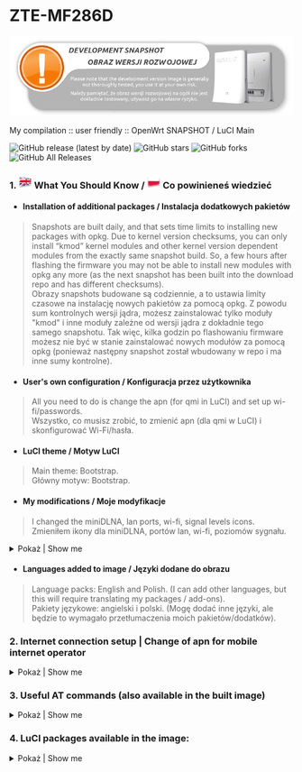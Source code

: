 # ZTE-MF286D

<p align="center">
<img src="https://github.com/4IceG/Personal_data/blob/master/developmaster.png?raw=true" />
</p>

My compilation :: user friendly :: OpenWrt SNAPSHOT / LuCI Main

![GitHub release (latest by date)](https://img.shields.io/github/v/release/4IceG/ZTE-MF286D?style=flat-square)
![GitHub stars](https://img.shields.io/github/stars/4IceG/ZTE-MF286D?style=flat-square)
![GitHub forks](https://img.shields.io/github/forks/4IceG/ZTE-MF286D?style=flat-square)
![GitHub All Releases](https://img.shields.io/github/downloads/4IceG/ZTE-MF286D/total)

### 1. <img src="https://raw.githubusercontent.com/4IceG/Personal_data/master/dooffy_design_icons_EU_flags_United_Kingdom.png" height="24"> What You Should Know / <img src="https://raw.githubusercontent.com/4IceG/Personal_data/master/dooffy_design_icons_EU_flags_Poland.png" height="24"> Co powinieneś wiedzieć

+ #### Installation of additional packages / Instalacja dodatkowych pakietów
> Snapshots are built daily, and that sets time limits to installing new packages with opkg. Due to kernel version checksums, you can only install “kmod” kernel modules and other kernel version dependent modules from the exactly same snapshot build. So, a few hours after flashing the firmware you may not be able to install new modules with opkg any more (as the next snapshot has been built into the download repo and has different checksums).   
> Obrazy snapshots budowane są codziennie, a to ustawia limity czasowe na instalację nowych pakietów za pomocą opkg. Z powodu sum kontrolnych wersji jądra, możesz zainstalować tylko moduły "kmod" i inne moduły zależne od wersji jądra z dokładnie tego samego snapshotu. Tak więc, kilka godzin po flashowaniu firmware możesz nie być w stanie zainstalować nowych modułów za pomocą opkg (ponieważ następny snapshot został wbudowany w repo i ma inne sumy kontrolne).

+ #### User's own configuration / Konfiguracja przez użytkownika
> All you need to do is change the apn (for qmi in LuCI) and set up wi-fi/passwords.   
> Wszystko, co musisz zrobić, to zmienić apn (dla qmi w LuCI) i skonfigurować Wi-Fi/hasła.

+ #### LuCI theme / Motyw LuCI
> Main theme: Bootstrap.   
> Główny motyw: Bootstrap.

+ #### My modifications / Moje modyfikacje
> I changed the miniDLNA, lan ports, wi-fi, signal levels icons.   
> Zmieniłem ikony dla miniDLNA, portów lan, wi-fi, poziomów sygnału.
<details>
   <summary>Pokaż | Show me</summary>
   
![](https://github.com/4IceG/Personal_data/blob/master/nicons.PNG?raw=true)
   
![](https://github.com/4IceG/Personal_data/blob/master/MF286D.PNG?raw=true=true)
</details>

+ #### Languages added to image / Języki dodane do obrazu
> Language packs: English and Polish. (I can add other languages, but this will require translating my packages / add-ons).   
> Pakiety językowe: angielski i polski. (Mogę dodać inne języki, ale będzie to wymagało przetłumaczenia moich pakietów/dodatków).

### 2. Internet connection setup | Change of apn for mobile internet operator
<details>
   <summary>Pokaż | Show me</summary>
   
   > We go in the menu to Network \ Interfaces.
    
   ![](https://github.com/4IceG/Personal_data/blob/master/zrzuty/apntutorialsm/1.PNG?raw=true)
   
   > For the QMI protocol, go to the settings by clicking the Edit button.
   
   ![](https://github.com/4IceG/Personal_data/blob/master/zrzuty/apntutorialsm/2.PNG?raw=true)
   
   > Enter the apn name of internet provider and click save.
   
   ![](https://github.com/4IceG/Personal_data/blob/master/zrzuty/apntutorialsm/3b.PNG?raw=true)
   
   > If after changing the apn we do not have internet, we have to manually set the apn in the modem. 
   To do this, go to the Modem \ SMS Messages menu.
   
   ![](https://github.com/4IceG/Personal_data/blob/master/zrzuty/apntutorialsm/4.PNG?raw=true)
   
   > Go to the at command tab and select APN setup from the drop-down menu.
   Enter the apn of internet operator and click on the button that sends the command.
   
   ![](https://github.com/4IceG/Personal_data/blob/master/zrzuty/apntutorialsm/5.PNG?raw=true)
   
   > Now we restart the modem so that the modem starts up with the new apn.
   
   ![](https://github.com/4IceG/Personal_data/blob/master/zrzuty/apntutorialsm/6.PNG?raw=true)

</details>

### 3. Useful AT commands (also available in the built image)
<details>
   <summary>Pokaż | Show me</summary>
   
``` bash
APN info ➜ AT+CGDCONT?;AT+CGDCONT?
APN setup ➜ AT+CGDCONT=1,"IP","internet","",0,0;AT+CGDCONT=1,"IP","internet","",0,0
APN apply ➜ AT+CGACT=1,1;AT+CGACT=1,1
Cell lock info ➜ AT+ZLOCKCELL?;AT+ZLOCKCELL?
Cell lock disabled ➜ AT+ZLOCKCELL=0;AT+ZLOCKCELL=0
Cell lock ➜ AT+ZLOCKCELL=earfcn_tag,pci_tag;AT+ZLOCKCELL=AAAA,BBB
Network mode info ➜ AT+ZSNT?;AT+ZSNT?
Prefer 4G (Blue LED blinks) ➜ AT+ZSNT=0,0,0;AT+ZSNT=0,0,0
4G/3G only ➜ AT+ZSNT=7,0,0;AT+ZSNT=7,0,0
4G only ➜ AT+ZSNT=6,0,0;AT+ZSNT=6,0,0
3G only (LED turns green) ➜ AT+ZSNT=2,0,0;AT+ZSNT=2,0,0
2G only (LED turns red) ➜ AT+ZSNT=1,0,0;AT+ZSNT=1,0,0
DL CA info ➜ AT+ZCAINFO?;AT+ZCAINFO?
UL CA info ➜ AT+ZULCA?;AT+ZULCA?
UL CA disabled ➜ AT+ZULCA=0;AT+ZULCA=0
UL CA enabled ➜ AT+ZULCA=1;AT+ZULCA=1
Locked band info ➜ AT+ZNLOCKBAND?;AT+ZNLOCKBAND?
Modem reboot ➜ AT+CFUN=1,1;AT+CFUN=1,1
```

</details>

### 4. LuCI packages available in the image:
<details>
   <summary>Pokaż | Show me</summary>
   
``` bash
List coming soon..
```
</details>

